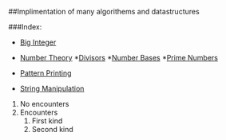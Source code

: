 ##Implimentation of many algorithems and datastructures

###Index:

*  [Big Integer](https://github.com/SH-anonta/CPP-Code-Snippets/tree/master/Big%20Integer)

*  [Number Theory](https://github.com/SH-anonta/CPP-Code-Snippets/tree/master/Number%20Theory)
  *[Divisors](https://github.com/SH-anonta/CPP-Code-Snippets/tree/master/Number%20Theory/Divisors)
  *[Number Bases](https://github.com/SH-anonta/CPP-Code-Snippets/tree/master/Number%20Theory/Number%20Bases)
  *[Prime Numbers](https://github.com/SH-anonta/CPP-Code-Snippets/tree/master/Number%20Theory/Prime%20Numbers)

*  [Pattern Printing](https://github.com/SH-anonta/CPP-Code-Snippets/tree/master/Pattern%20Printing)
*  [String Manipulation](https://github.com/SH-anonta/CPP-Code-Snippets/tree/master/String%20Manipulation)


1.  No encounters
2.  Encounters
    1. First kind
    2. Second kind

